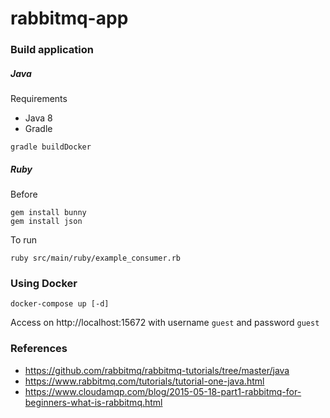 # rabbitmq-app

### Build application

##### Java
Requirements
- Java 8
- Gradle
```
gradle buildDocker
```
##### Ruby
Before
```
gem install bunny
gem install json
```
To run
```
ruby src/main/ruby/example_consumer.rb
```

### Using Docker
```
docker-compose up [-d]
```
Access on http://localhost:15672 with username `guest` and password `guest`

### References
- https://github.com/rabbitmq/rabbitmq-tutorials/tree/master/java
- https://www.rabbitmq.com/tutorials/tutorial-one-java.html
- https://www.cloudamqp.com/blog/2015-05-18-part1-rabbitmq-for-beginners-what-is-rabbitmq.html
